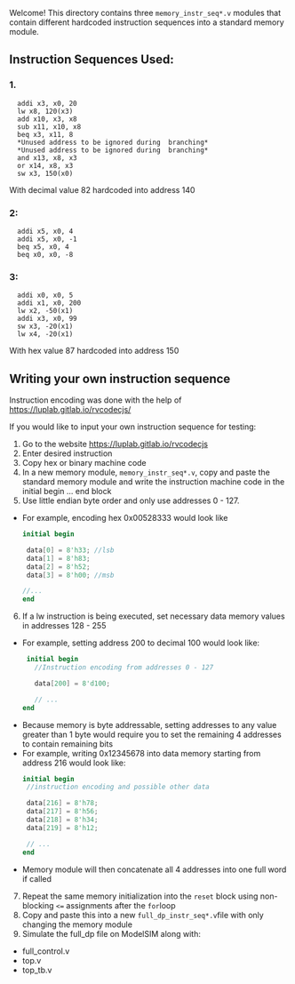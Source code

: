 Welcome!
This directory contains three ```memory_instr_seq*.v``` modules that contain different hardcoded instruction sequences into a standard memory module. 

## Instruction Sequences Used:
 ### 1.
``` assembly
  addi x3, x0, 20
  lw x8, 120(x3)
  add x10, x3, x8
  sub x11, x10, x8
  beq x3, x11, 8
  *Unused address to be ignored during  branching*
  *Unused address to be ignored during  branching*
  and x13, x8, x3
  or x14, x8, x3
  sw x3, 150(x0)
 ```
  With decimal value 82 hardcoded into address 140
  
### 2:
``` assembly
  addi x5, x0, 4
  addi x5, x0, -1
  beq x5, x0, 4
  beq x0, x0, -8
```
### 3:
``` assembly
  addi x0, x0, 5
  addi x1, x0, 200
  lw x2, -50(x1)
  addi x3, x0, 99
  sw x3, -20(x1)
  lw x4, -20(x1)
```
  With hex value 87 hardcoded into address 150

## Writing your own instruction sequence

Instruction encoding was done with the help of https://luplab.gitlab.io/rvcodecjs/

If you would like to input your own instruction sequence for testing:
1. Go to the website https://luplab.gitlab.io/rvcodecjs
2. Enter desired instruction
3. Copy hex or binary machine code
4. In a new memory module, ```memory_instr_seq*.v```, copy and paste the standard memory module and write the instruction machine code in the initial begin ... end block
5. Use little endian byte order and only use addresses 0 - 127.
 - For example, encoding hex 0x00528333 would look like
     ``` verilog
     initial begin
     
      data[0] = 8'h33; //lsb
      data[1] = 8'h83;
      data[2] = 8'h52;
      data[3] = 8'h00; //msb
     
     //...
     end
     ```
6. If a lw instruction is being executed, set necessary data memory values in addresses 128 - 255
 - For example, setting address 200 to decimal 100 would look like:
    ``` verilog
     initial begin
       //Instruction encoding from addresses 0 - 127 

       data[200] = 8'd100;
    
       // ...
    end
 - Because memory is byte addressable, setting addresses to any value greater than 1 byte would require you to set the remaining 4 addresses to contain remaining bits
  - For example, writing 0x12345678 into data memory starting from address 216 would look like:
      ``` verilog
      initial begin
       //instruction encoding and possible other data

       data[216] = 8'h78;
       data[217] = 8'h56;
       data[218] = 8'h34;
       data[219] = 8'h12;

       // ...
      end
   - Memory module will then concatenate all 4 addresses into one full word if called

7. Repeat the same memory initialization into the ```reset``` block using non-blocking ``` <= ``` assignments after the ```for```loop
8. Copy and paste this into a new ```full_dp_instr_seq*.v```file with only changing the memory module
9. Simulate the full_dp file on ModelSIM along with:
 - full_control.v
 - top.v
 - top_tb.v

